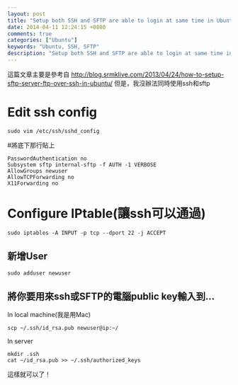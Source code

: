 ```yaml
---
layout: post
title: "Setup both SSH and SFTP are able to login at same time in Ubuntu"
date: 2014-04-11 12:24:15 +0800
comments: true
categories: ["Ubuntu"]
keywords: "Ubuntu, SSH, SFTP"
description: "Setup both SSH and SFTP are able to login at same time in Ubuntu"
---
```


這篇文章主要是參考自
<http://blog.srmklive.com/2013/04/24/how-to-setup-sftp-server-ftp-over-ssh-in-ubuntu/>
但是，我沒辦法同時使用ssh和sftp
<!--more-->

# Edit ssh config
    sudo vim /etc/ssh/sshd_config

#將底下那行貼上

    PasswordAuthentication no
    Subsystem sftp internal-sftp -f AUTH -1 VERBOSE
    AllowGroups newuser 
    AllowTCPForwarding no
    X11Forwarding no

# Configure IPtable(讓ssh可以通過)

    sudo iptables -A INPUT -p tcp --dport 22 -j ACCEPT
    
## 新增User
 
    sudo adduser newuser
 
## 將你要用來ssh或SFTP的電腦public key輸入到...

In local machine(我是用Mac)

    scp ~/.ssh/id_rsa.pub newuser@ip:~/

In server 

    mkdir .ssh
    cat ~/id_rsa.pub >> ~/.ssh/authorized_keys

這樣就可以了！
